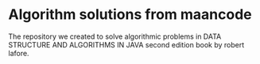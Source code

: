 # Algorithm solutions from maancode


The repository we created to solve algorithmic problems in DATA STRUCTURE AND ALGORITHMS IN JAVA second edition book by robert lafore.


